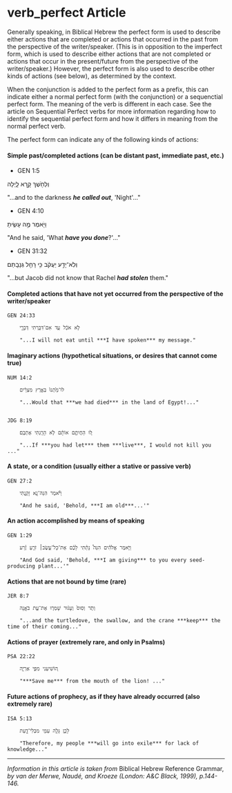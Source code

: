 # verb_perfect Article
Generally speaking, in Biblical Hebrew the perfect form is used to describe either actions that are completed or actions that occurred in the past from the perspective of the writer/speaker.  (This is in opposition to the imperfect form, which is used to describe either actions that are not completed or actions that occur in the present/future from the perspective of the writer/speaker.)  However, the perfect form is also used to describe other kinds of actions (see below), as determined by the context.  

When the conjunction is added to the perfect form as a prefix, this can indicate either a normal perfect form (with the conjunction) or a sequenctial perfect form.  The meaning of the verb is different in each case. See the article on Sequential Perfect verbs for more information regarding how to identify the sequential perfect form and how it differs in meaning from the normal perfect verb.

The perfect form can indicate any of the following kinds of actions:

#### Simple past/completed actions (can be distant past, immediate past, etc.)

- GEN 1:5

וְלַחֹ֖שֶׁךְ קָ֣רָא לָ֑יְלָה  

"...and to the darkness ***he called out***, 'Night'..."

- GEN 4:10

וַיֹּ֖אמֶר מֶ֣ה עָשִׂ֑יתָ  

"And he said, 'What ***have you done***?'..."

- GEN 31:32

וְלֹֽא־יָדַ֣ע יַעֲקֹ֔ב כִּ֥י רָחֵ֖ל גְּנָבָֽתַם׃  

"...but Jacob did not know that Rachel ***had stolen*** them."


#### Completed actions that have not yet occurred from the perspective of the writer/speaker

    GEN 24:33

        לֹ֣א אֹכַ֔ל עַ֥ד אִם־דִּבַּ֖רְתִּי דְּבָרָ֑י  

        "...I will not eat until ***I have spoken*** my message."


#### Imaginary actions (hypothetical situations, or desires that cannot come true)

    NUM 14:2

        לוּ־מַ֙תְנוּ֙ בְּאֶ֣רֶץ מִצְרַ֔יִם  

        "...Would that ***we had died*** in the land of Egypt!..."


    JDG 8:19

        ל֚וּ הַחֲיִתֶ֣ם אוֹתָ֔ם לֹ֥א הָרַ֖גְתִּי אֶתְכֶֽם׃  

        "...If ***you had let*** them ***live***, I would not kill you ..."

#### A state, or a condition (usually either a stative or passive verb)

    GEN 27:2

        וַיֹּ֕אמֶר הִנֵּה־נָ֖א זָקַ֑נְתִּי  

        "And he said, 'Behold, ***I am old***...'"


#### An action accomplished by means of speaking

    GEN 1:29

        וַיֹּ֣אמֶר אֱלֹהִ֗ים הִנֵּה֩ נָתַ֨תִּי לָכֶ֜ם אֶת־כָּל־עֵ֣שֶׂב׀ זֹרֵ֣עַ זֶ֗רַע  

        "And God said, 'Behold, ***I am giving*** to you every seed-producing plant...'"

#### Actions that are not bound by time (rare)

    JER 8:7

        וְתֹ֤ר וְסִוס֙ וְעָג֔וּר שָׁמְר֖וּ אֶת־עֵ֣ת בֹּאָ֑נָה  

        "...and the turtledove, the swallow, and the crane ***keep*** the time of their coming..."


#### Actions of prayer (extremely rare, and only in Psalms)

    PSA 22:22 

        ה֭וֹשִׁיעֵנִי מִפִּ֣י אַרְיֵ֑ה  

        "***Save me*** from the mouth of the lion! ..."

#### Future actions of prophecy, as if they have already occurred (also extremely rare)

    ISA 5:13

        לָכֵ֛ן גָּלָ֥ה עַמִּ֖י מִבְּלִי־דָ֑עַת  

        "Therefore, my people ***will go into exile*** for lack of knowledge..."

-----

*Information in this article is taken from* Biblical Hebrew Reference Grammar, *by van der Merwe, Naudé, and Kroeze (London: A&C Black, 1999), p.144-146.*